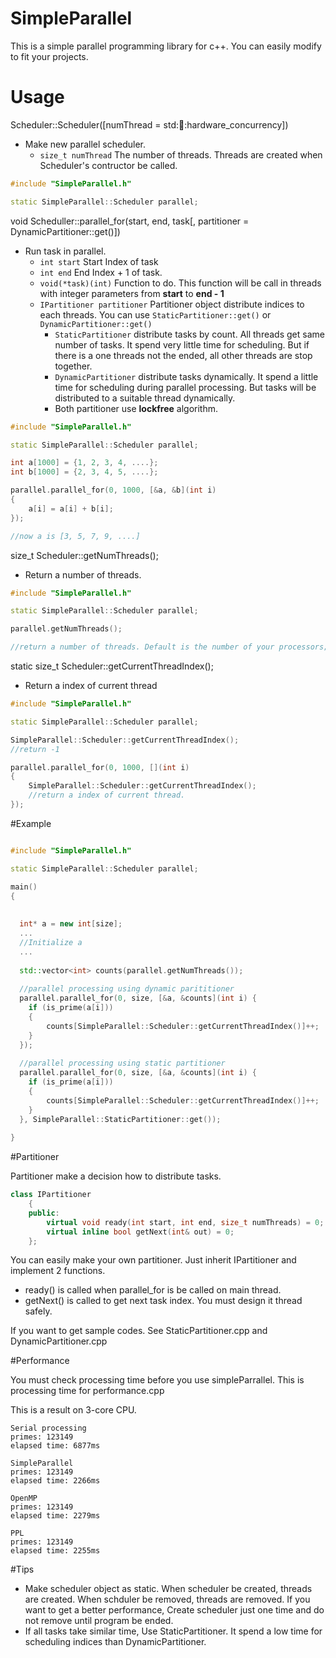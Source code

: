 # SimpleParallel
This is a simple parallel programming library for c++. You can easily modify to fit your projects. 

# Usage

Scheduler::Scheduler([numThread = std::thread::hardware_concurrency])
* Make new parallel scheduler.
  * `size_t numThread` The number of threads. Threads are created when Scheduler's contructor be called.

```c++
#include "SimpleParallel.h"

static SimpleParallel::Scheduler parallel;
```

void Scheduller::parallel_for(start, end, task[, partitioner = DynamicPartitioner::get()])
* Run task in parallel.
  * `int start` Start Index of task
  * `int end` End Index + 1 of task.
  * `void(*task)(int)` Function to do. This function will be call in threads with integer parameters from **start** to **end - 1**
  * `IPartitioner partitioner` Partitioner object distribute indices to each threads. You can use `StaticPartitioner::get()` or `DynamicPartitioner::get()`
    * `StaticPartitioner` distribute tasks by count. All threads get same number of tasks. It spend very little time for scheduling. But if there is a one threads not the ended, all other threads are stop together.
    * `DynamicPartitioner` distribute tasks dynamically. It spend a little time for scheduling during parallel processing. But tasks will be distributed to a suitable thread dynamically.
    * Both partitioner use **lockfree** algorithm.

```c++
#include "SimpleParallel.h"

static SimpleParallel::Scheduler parallel;

int a[1000] = {1, 2, 3, 4, ....};
int b[1000] = {2, 3, 4, 5, ....};

parallel.parallel_for(0, 1000, [&a, &b](int i)
{
	a[i] = a[i] + b[i];
});

//now a is [3, 5, 7, 9, ....]
```

size_t Scheduler::getNumThreads();
* Return a number of threads.

```c++
#include "SimpleParallel.h"

static SimpleParallel::Scheduler parallel;

parallel.getNumThreads();

//return a number of threads. Default is the number of your processors;
```

static size_t Scheduler::getCurrentThreadIndex();
* Return a index of current thread

```c++
#include "SimpleParallel.h"

static SimpleParallel::Scheduler parallel;

SimpleParallel::Scheduler::getCurrentThreadIndex();
//return -1

parallel.parallel_for(0, 1000, [](int i)
{
	SimpleParallel::Scheduler::getCurrentThreadIndex();
	//return a index of current thread.
});
```

#Example
```c++

#include "SimpleParallel.h"

static SimpleParallel::Scheduler parallel;

main()
{
  
  
  int* a = new int[size];
  ...
  //Initialize a
  ...
  
  std::vector<int> counts(parallel.getNumThreads());
 
  //parallel processing using dynamic parititioner 
  parallel.parallel_for(0, size, [&a, &counts](int i) {
    if (is_prime(a[i]))
    {
        counts[SimpleParallel::Scheduler::getCurrentThreadIndex()]++;
    }
  });
  
  //parallel processing using static partitioner
  parallel.parallel_for(0, size, [&a, &counts](int i) {
    if (is_prime(a[i]))
    {
        counts[SimpleParallel::Scheduler::getCurrentThreadIndex()]++;
    }
  }, SimpleParallel::StaticPartitioner::get());
  
}
```

#Partitioner

Partitioner make a decision how to distribute tasks.

```c++
class IPartitioner
	{
	public:
		virtual void ready(int start, int end, size_t numThreads) = 0;
		virtual inline bool getNext(int& out) = 0;
	};
```

You can easily make your own partitioner. Just inherit IPartitioner and implement 2 functions.

* ready() is called when parallel_for is be called on main thread.
* getNext() is called to get next task index. You must design it thread safely.

If you want to get sample codes. See StaticPartitioner.cpp and DynamicPartitioner.cpp

#Performance

You must check processing time before you use simpleParrallel. This is processing time for performance.cpp

This is a result on 3-core CPU.

```
Serial processing
primes: 123149
elapsed time: 6877ms

SimpleParallel
primes: 123149
elapsed time: 2266ms

OpenMP
primes: 123149
elapsed time: 2279ms

PPL
primes: 123149
elapsed time: 2255ms
```

#Tips

* Make scheduler object as static. When scheduler be created, threads are created. When schduler be removed, threads are removed. If you want to get a better performance, Create scheduler just one time and do not remove until program be ended.
* If all tasks take similar time, Use StaticPartitioner. It spend a low time for scheduling indices than DynamicPartitioner.
